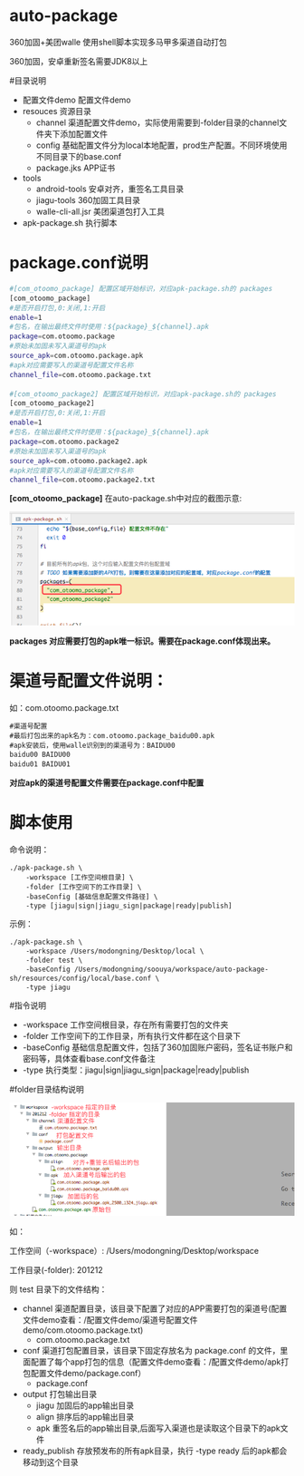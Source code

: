 # auto-package

360加固+美团walle 使用shell脚本实现多马甲多渠道自动打包

360加固，安卓重新签名需要JDK8以上



#目录说明

- 配置文件demo            配置文件demo
- resouces                      资源目录
	- channel                渠道配置文件demo，实际使用需要到-folder目录的channel文件夹下添加配置文件
	- config                    基础配置文件分为local本地配置，prod生产配置。不同环境使用不同目录下的base.conf
	- package.jks          APP证书
- tools
	- android-tools       安卓对齐，重签名工具目录
	- jiagu-tools            360加固工具目录
	- walle-cli-all.jsr      美团渠道包打入工具
- apk-package.sh          执行脚本

# package.conf说明

```bash
#[com_otoomo_package] 配置区域开始标识，对应apk-package.sh的 packages
[com_otoomo_package]
#是否开启打包,0:关闭,1:开启
enable=1
#包名，在输出最终文件时使用：${package}_${channel}.apk
package=com.otoomo.package
#原始未加固未写入渠道号的apk
source_apk=com.otoomo.package.apk
#apk对应需要写入的渠道号配置文件名称
channel_file=com.otoomo.package.txt

#[com_otoomo_package2] 配置区域开始标识，对应apk-package.sh的 packages
[com_otoomo_package2]
#是否开启打包,0:关闭,1:开启
enable=1
#包名，在输出最终文件时使用：${package}_${channel}.apk
package=com.otoomo.package2
#原始未加固未写入渠道号的apk
source_apk=com.otoomo.package2.apk
#apk对应需要写入的渠道号配置文件名称
channel_file=com.otoomo.package2.txt
```



**[com_otoomo_package]** 在auto-package.sh中对应的截图示意:

![image-20210118165352956](/autoPackage.assets/image-20210118165352956.png)



**packages 对应需要打包的apk唯一标识。需要在package.conf体现出来。**



# 渠道号配置文件说明：

如：com.otoomo.package.txt

```txt
#渠道号配置
#最后打包出来的apk名为：com.otoomo.package_baidu00.apk
#apk安装后，使用walle识别到的渠道号为：BAIDU00
baidu00 BAIDU00
baidu01 BAIDU01
```



**对应apk的渠道号配置文件需要在package.conf中配置**



# 脚本使用

命令说明：

```shell script
./apk-package.sh \
    -workspace [工作空间根目录] \
    -folder [工作空间下的工作目录] \
    -baseConfig [基础信息配置文件路径] \
    -type [jiagu|sign|jiagu_sign|package|ready|publish]
```

示例：

```shell script
./apk-package.sh \
    -workspace /Users/modongning/Desktop/local \
    -folder test \
    -baseConfig /Users/modongning/soouya/workspace/auto-package-sh/resources/config/local/base.conf \
    -type jiagu
```

#指令说明

- -workspace     工作空间根目录，存在所有需要打包的文件夹
- -folder        工作空间下的工作目录，所有执行文件都在这个目录下
- -baseConfig    基础信息配置文件，包括了360加固账户密码，签名证书账户和密码等，具体查看base.conf文件备注
- -type          执行类型：jiagu|sign|jiagu_sign|package|ready|publish

#folder目录结构说明

![image-20210118171234262](/autoPackage.assets/image-20210118171234262.png)

如：

工作空间（-workspace）: /Users/modongning/Desktop/workspace

工作目录(-folder): 201212
    
则 test 目录下的文件结构：

- channel       渠道配置目录，该目录下配置了对应的APP需要打包的渠道号(配置文件demo查看：/配置文件demo/渠道号配置文件demo/com.otoomo.package.txt)
	- com.otoomo.package.txt
- conf             渠道打包配置目录，该目录下固定存放名为 package.conf 的文件，里面配置了每个app打包的信息（配置文件demo查看：/配置文件demo/apk打包配置文件demo/package.conf）
	- package.conf
- output         打包输出目录
	- jiagu     加固后的app输出目录
	- align     排序后的app输出目录
	- apk       重签名后的app输出目录,后面写入渠道也是读取这个目录下的apk文件
- ready_publish 存放预发布的所有apk目录，执行 -type ready 后的apk都会移动到这个目录

